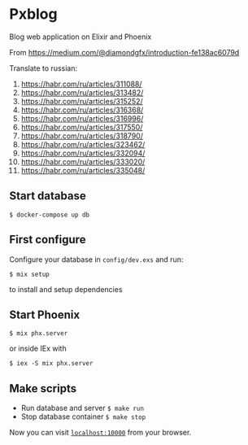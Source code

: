 # Pxblog

Blog web application on Elixir and Phoenix

From https://medium.com/@diamondgfx/introduction-fe138ac6079d

Translate to russian:
1. https://habr.com/ru/articles/311088/
2. https://habr.com/ru/articles/313482/
3. https://habr.com/ru/articles/315252/
4. https://habr.com/ru/articles/316368/
5. https://habr.com/ru/articles/316996/
6. https://habr.com/ru/articles/317550/
7. https://habr.com/ru/articles/318790/
8. https://habr.com/ru/articles/323462/
9. https://habr.com/ru/articles/332094/
10. https://habr.com/ru/articles/333020/
11. https://habr.com/ru/articles/335048/

## Start database
    $ docker-compose up db

## First configure
Configure your database in `config/dev.exs` and run:

    $ mix setup 

to install and setup dependencies

## Start Phoenix
    $ mix phx.server

or inside IEx with

    $ iex -S mix phx.server

## Make scripts
- Run database and server `$ make run`
- Stop database container `$ make stop`

Now you can visit [`localhost:10000`](http://localhost:10000) from your browser.
